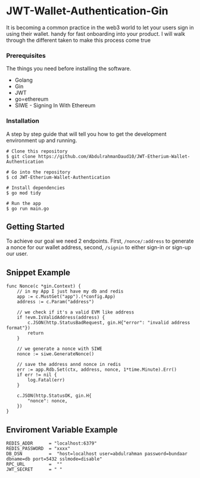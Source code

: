 # JWT-Wallet-Authentication-Gin
It is becoming a common practice in the web3 world to let your users sign in using their wallet. handy for fast onboarding into your product.
I will walk through the different taken to make this process come true

### Prerequisites

The things you need before installing the software.

* Golang
* Gin
* JWT
* go=ethereum
* SIWE - Signing In With Ethereum


### Installation

A step by step guide that will tell you how to get the development environment up and running.

```
# Clone this repository
$ git clone https://github.com/AbdulrahmanDaud10/JWT-Etherium-Wallet-Authentication

# Go into the repository
$ cd JWT-Etherium-Wallet-Authentication

# Install dependencies
$ go mod tidy

# Run the app
$ go run main.go
```

## Getting Started

To achieve our goal we need 2 endpoints. First, `/nonce/:address` to generate a nonce for our wallet address, second, `/signin` to either sign-in or sign-up our user.

## Snippet Example

````
func Nonce(c *gin.Context) {
    // in my App I just have my db and redis
	app := c.MustGet("app").(*config.App)
	address := c.Param("address")

    // we check if it's a valid EVM like address
	if !evm.IsValidAddress(address) {
		c.JSON(http.StatusBadRequest, gin.H{"error": "invalid address format"})
		return
	}

    // we generate a nonce with SIWE
	nonce := siwe.GenerateNonce()

    // save the address annd nonce in redis
	err := app.Rdb.Set(ctx, address, nonce, 1*time.Minute).Err()
	if err != nil {
		log.Fatal(err)
	}

	c.JSON(http.StatusOK, gin.H{
		"nonce": nonce,
	})
}
````

## Enviroment Variable Example
````
REDIS_ADDR 		= "localhost:6379"
REDIS_PASSWORD 	= "xxxx"
DB_DSN  		=  "host=localhost user=abdulrahman password=bundaar dbname=db port=5432 sslmode=disable"
RPC_URL 		=  ""
JWT_SECRET  	= " "
````